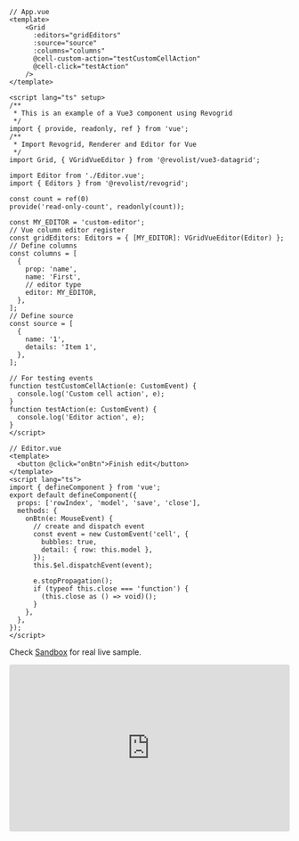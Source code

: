 <!--@include: ../parts/editor.header.md-->

```vue
// App.vue
<template>
    <Grid
      :editors="gridEditors"
      :source="source"
      :columns="columns"
      @cell-custom-action="testCustomCellAction"
      @cell-click="testAction"
    />
</template>

<script lang="ts" setup>
/**
 * This is an example of a Vue3 component using Revogrid
 */
import { provide, readonly, ref } from 'vue';
/**
 * Import Revogrid, Renderer and Editor for Vue
 */
import Grid, { VGridVueEditor } from '@revolist/vue3-datagrid';

import Editor from './Editor.vue';
import { Editors } from '@revolist/revogrid';

const count = ref(0)
provide('read-only-count', readonly(count));

const MY_EDITOR = 'custom-editor';
// Vue column editor register
const gridEditors: Editors = { [MY_EDITOR]: VGridVueEditor(Editor) };
// Define columns
const columns = [
  {
    prop: 'name',
    name: 'First',
    // editor type
    editor: MY_EDITOR,
  },
];
// Define source
const source = [
  {
    name: '1',
    details: 'Item 1',
  },
];

// For testing events
function testCustomCellAction(e: CustomEvent) {
  console.log('Custom cell action', e);
}
function testAction(e: CustomEvent) {
  console.log('Editor action', e);
}
</script>
```



```vue
// Editor.vue
<template>
  <button @click="onBtn">Finish edit</button>
</template>
<script lang="ts">
import { defineComponent } from 'vue';
export default defineComponent({
  props: ['rowIndex', 'model', 'save', 'close'],
  methods: {
    onBtn(e: MouseEvent) {
      // create and dispatch event
      const event = new CustomEvent('cell', {
        bubbles: true,
        detail: { row: this.model },
      });
      this.$el.dispatchEvent(event);

      e.stopPropagation();
      if (typeof this.close === 'function') {
        (this.close as () => void)();
      }
    },
  },
});
</script>

```


Check [Sandbox](https://codesandbox.io/s/Revogrid-vueeditor-bxpq0?file=/src/App.vue) for real live sample.
<ClientOnly>
  <div class="tile">
    <iframe src="https://codesandbox.io/embed/Revogrid-vueeditor-bxpq0?fontsize=14&hidenavigation=1&theme=dark"
      style="width:100%; height:300px; border:0; border-radius: 4px; overflow:hidden;"
      title="Revogrid-VueEditor"
      allow="accelerometer; ambient-light-sensor; camera; encrypted-media; geolocation; gyroscope; hid; microphone; midi; payment; usb; vr; xr-spatial-tracking"
      sandbox="allow-forms allow-modals allow-popups allow-presentation allow-same-origin allow-scripts"
    ></iframe>
  </div>
</ClientOnly>



